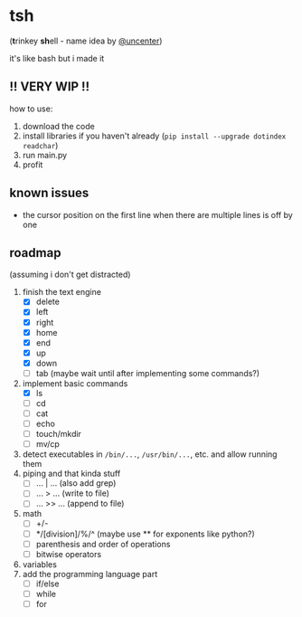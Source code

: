 # tsh
(**t**rinkey **sh**ell - name idea by [@uncenter](https://github.com/uncenter/))

it's like bash but i made it

## !! VERY WIP !!

how to use:
1. download the code
2. install libraries if you haven't already (`pip install --upgrade dotindex readchar`)
3. run main.py
4. profit

## known issues
- the cursor position on the first line when there are multiple lines is off by one

## roadmap
(assuming i don't get distracted)
1. finish the text engine
   - [x] delete
   - [x] left
   - [x] right
   - [x] home
   - [x] end
   - [x] up
   - [x] down
   - [ ] tab (maybe wait until after implementing some commands?)
2. implement basic commands
   - [x] ls
   - [ ] cd
   - [ ] cat
   - [ ] echo
   - [ ] touch/mkdir
   - [ ] mv/cp
3. detect executables in `/bin/...`, `/usr/bin/...`, etc. and allow running them
4. piping and that kinda stuff
   - [ ] ... | ... (also add grep)
   - [ ] ... > ... (write to file)
   - [ ] ... >> ... (append to file)
5. math
   - [ ] +/-
   - [ ] */[division\]/%/^ (maybe use ** for exponents like python?)
   - [ ] parenthesis and order of operations
   - [ ] bitwise operators
7. variables
8. add the programming language part
   - [ ] if/else
   - [ ] while
   - [ ] for
